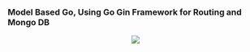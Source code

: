 ### Model Based Go, Using Go Gin Framework for Routing and Mongo DB 
<p align="center">
<img src="https://miro.medium.com/max/848/1*WpUuwCQZWhVzP3X0Gibaqw.png"/> 
  </p>
